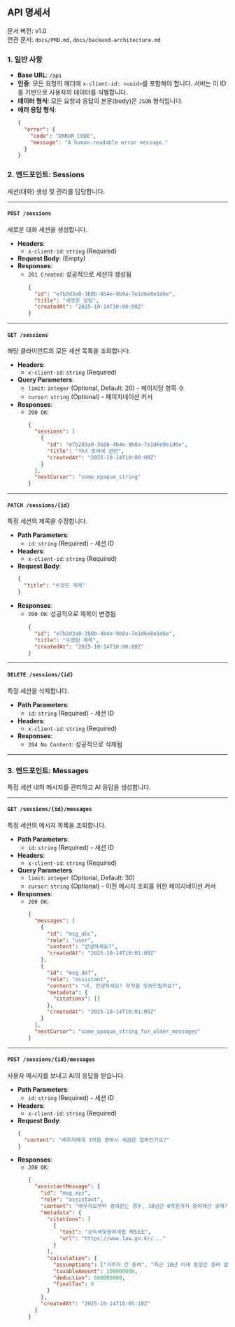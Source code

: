 ## API 명세서

문서 버전: v1.0  
연관 문서: `docs/PRD.md`, `docs/backend-architecture.md`

### 1. 일반 사항

-   **Base URL**: `/api`
-   **인증**: 모든 요청의 헤더에 `x-client-id: <uuid>`를 포함해야 합니다. 서버는 이 ID를 기반으로 사용자의 데이터를 식별합니다.
-   **데이터 형식**: 모든 요청과 응답의 본문(body)은 `JSON` 형식입니다.
-   **에러 응답 형식**:
    ```json
    {
      "error": {
        "code": "ERROR_CODE",
        "message": "A human-readable error message."
      }
    }
    ```

### 2. 엔드포인트: Sessions

세션(대화) 생성 및 관리를 담당합니다.

---

#### `POST /sessions`

새로운 대화 세션을 생성합니다.

-   **Headers**:
    -   `x-client-id`: `string` (Required)
-   **Request Body**: (Empty)
-   **Responses**:
    -   `201 Created`: 성공적으로 세션이 생성됨
        ```json
        {
          "id": "e7b2d3a0-3b8b-4b4e-9b0a-7e1d6e8e1d6e",
          "title": "새로운 상담",
          "createdAt": "2025-10-14T10:00:00Z"
        }
        ```

---

#### `GET /sessions`

해당 클라이언트의 모든 세션 목록을 조회합니다.

-   **Headers**:
    -   `x-client-id`: `string` (Required)
-   **Query Parameters**:
    -   `limit`: `integer` (Optional, Default: 20) - 페이지당 항목 수
    -   `cursor`: `string` (Optional) - 페이지네이션 커서
-   **Responses**:
    -   `200 OK`:
        ```json
        {
          "sessions": [
            {
              "id": "e7b2d3a0-3b8b-4b4e-9b0a-7e1d6e8e1d6e",
              "title": "자녀 증여세 관련",
              "createdAt": "2025-10-14T10:00:00Z"
            }
          ],
          "nextCursor": "some_opaque_string"
        }
        ```

---

#### `PATCH /sessions/{id}`

특정 세션의 제목을 수정합니다.

-   **Path Parameters**:
    -   `id`: `string` (Required) - 세션 ID
-   **Headers**:
    -   `x-client-id`: `string` (Required)
-   **Request Body**:
    ```json
    {
      "title": "수정된 제목"
    }
    ```
-   **Responses**:
    -   `200 OK`: 성공적으로 제목이 변경됨
        ```json
        {
          "id": "e7b2d3a0-3b8b-4b4e-9b0a-7e1d6e8e1d6e",
          "title": "수정된 제목",
          "createdAt": "2025-10-14T10:00:00Z"
        }
        ```

---

#### `DELETE /sessions/{id}`

특정 세션을 삭제합니다.

-   **Path Parameters**:
    -   `id`: `string` (Required) - 세션 ID
-   **Headers**:
    -   `x-client-id`: `string` (Required)
-   **Responses**:
    -   `204 No Content`: 성공적으로 삭제됨

---

### 3. 엔드포인트: Messages

특정 세션 내의 메시지를 관리하고 AI 응답을 생성합니다.

---

#### `GET /sessions/{id}/messages`

특정 세션의 메시지 목록을 조회합니다.

-   **Path Parameters**:
    -   `id`: `string` (Required) - 세션 ID
-   **Headers**:
    -   `x-client-id`: `string` (Required)
-   **Query Parameters**:
    -   `limit`: `integer` (Optional, Default: 30)
    -   `cursor`: `string` (Optional) - 이전 메시지 조회를 위한 페이지네이션 커서
-   **Responses**:
    -   `200 OK`:
        ```json
        {
          "messages": [
            {
              "id": "msg_abc",
              "role": "user",
              "content": "안녕하세요?",
              "createdAt": "2025-10-14T10:01:00Z"
            },
            {
              "id": "msg_def",
              "role": "assistant",
              "content": "네, 안녕하세요! 무엇을 도와드릴까요?",
              "metadata": {
                "citations": []
              },
              "createdAt": "2025-10-14T10:01:05Z"
            }
          ],
          "nextCursor": "some_opaque_string_for_older_messages"
        }
        ```

---

#### `POST /sessions/{id}/messages`

사용자 메시지를 보내고 AI의 응답을 받습니다.

-   **Path Parameters**:
    -   `id`: `string` (Required) - 세션 ID
-   **Headers**:
    -   `x-client-id`: `string` (Required)
-   **Request Body**:
    ```json
    {
      "content": "배우자에게 1억원 증여시 세금은 얼마인가요?"
    }
    ```
-   **Responses**:
    -   `200 OK`:
        ```json
        {
          "assistantMessage": {
            "id": "msg_xyz",
            "role": "assistant",
            "content": "배우자로부터 증여받는 경우, 10년간 6억원까지 증여재산 공제가 적용되어 납부할 세액은 일반적으로 없습니다.",
            "metadata": {
              "citations": [
                {
                  "text": "상속세및증여세법 제53조",
                  "url": "https://www.law.go.kr/..."
                }
              ],
              "calculation": {
                "assumptions": ["거주자 간 증여", "최근 10년 이내 동일인 증여 없음"],
                "taxableAmount": 100000000,
                "deduction": 600000000,
                "finalTax": 0
              }
            },
            "createdAt": "2025-10-14T10:05:10Z"
          }
        }
        ```
